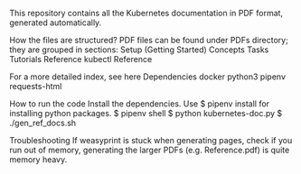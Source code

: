 This repository contains all the Kubernetes documentation in PDF format, generated automatically.

How the files are structured?
PDF files can be found under PDFs directory; they are grouped in sections:
Setup (Getting Started)
Concepts
Tasks
Tutorials
Reference
kubectl Reference

For a more detailed index, see here
Dependencies
docker
python3
pipenv
requests-html

How to run the code
Install the dependencies. Use $ pipenv install for installing python packages.
$ pipenv shell
$ python kubernetes-doc.py
$ ./gen_ref_docs.sh

Troubleshooting
If weasyprint is stuck when generating pages, check if you run out of memory, generating the larger PDFs (e.g. Reference.pdf) is quite memory heavy.
